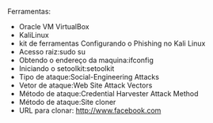 Ferramentas:
- Oracle VM VirtualBox
- KaliLinux
- kit de ferramentas
Configurando o Phishing no Kali Linux
- Acesso raiz:sudo su
- Obtendo o endereço da maquina:ifconfig
- Iniciando o setoolkit:setoolkit
- Tipo de ataque:Social-Engineering Attacks
- Vetor de ataque:Web Site Attack Vectors
- Método de ataque:Credential Harvester Attack Method
- Método de ataque:Site cloner
- URL para clonar: http://www.facebook.com
